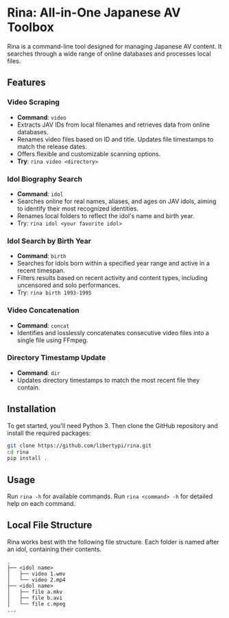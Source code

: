# Rina: All-in-One Japanese AV Toolbox

Rina is a command-line tool designed for managing Japanese AV content. It searches through a wide range of online databases and processes local files.

## Features

### Video Scraping
- **Command**: `video`
- Extracts JAV IDs from local filenames and retrieves data from online databases.
- Renames video files based on ID and title. Updates file timestamps to match the release dates.
- Offers flexible and customizable scanning options.
- **Try**: `rina video <directory>`

### Idol Biography Search
- **Command**: `idol`
- Searches online for real names, aliases, and ages on JAV idols, aiming to identify their most recognized identities.
- Renames local folders to reflect the idol's name and birth year.
- Try: `rina idol <your favorite idol>`

### Idol Search by Birth Year
- **Command**: `birth`
- Searches for idols born within a specified year range and active in a recent timespan.
- Filters results based on recent activity and content types, including uncensored and solo performances.
- Try: `rina birth 1993-1995`

### Video Concatenation
- **Command**: `concat`
- Identifies and losslessly concatenates consecutive video files into a single file using FFmpeg.

### Directory Timestamp Update
- **Command**: `dir`
- Updates directory timestamps to match the most recent file they contain.

## Installation

To get started, you'll need Python 3. Then clone the GitHub repository and install the required packages:

```bash
git clone https://github.com/libertypi/rina.git
cd rina
pip install .
```

## Usage

Run `rina -h` for available commands.
Run `rina <command> -h` for detailed help on each command.

## Local File Structure

Rina works best with the following file structure. Each folder is named after an idol, containing their contents.

```
.
├── <idol name>
│   ├── video 1.wmv
│   └── video 2.mp4
├── <idol name>
│   ├── file a.mkv
│   ├── file b.avi
│   └── file c.mpeg
...
```